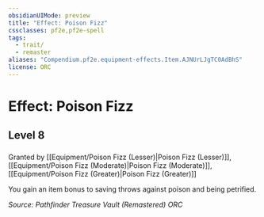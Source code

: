 ```yaml
---
obsidianUIMode: preview
title: "Effect: Poison Fizz"
cssclasses: pf2e,pf2e-spell
tags:
  - trait/
  - remaster
aliases: "Compendium.pf2e.equipment-effects.Item.AJNUrLJgTC0AdBhS"
license: ORC
---
```

# Effect: Poison Fizz
## Level 8
### 






Granted by [[Equipment/Poison Fizz (Lesser)|Poison Fizz (Lesser)]], [[Equipment/Poison Fizz (Moderate)|Poison Fizz (Moderate)]], [[Equipment/Poison Fizz (Greater)|Poison Fizz (Greater)]]

You gain an item bonus to saving throws against poison and being petrified.

*Source: Pathfinder Treasure Vault (Remastered)*
*ORC*